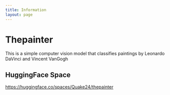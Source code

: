 ```yaml
---
title: Information
layout: page
---
```


# Thepainter

This is a simple computer vision model that classifies paintings by Leonardo DaVinci and Vincent VanGogh

## HuggingFace Space

https://huggingface.co/spaces/Quake24/thepainter
